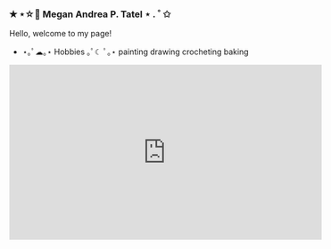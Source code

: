 ### ✭ ⋆☆ﾟ Megan Andrea P. Tatel  ⋆ . ˚ ✩

Hello, welcome to my page! 

- ⋆｡ﾟ☁︎｡⋆ Hobbies ｡ﾟ☾ ﾟ｡⋆
painting
drawing
crocheting
baking










<iframe width="560" height="315" src="https://www.youtube.com/embed/sN7HR_7c8Sk" title="YouTube video player" frameborder="0" allow="accelerometer; autoplay; clipboard-write; encrypted-media; gyroscope; picture-in-picture; web-share" allowfullscreen></iframe>
